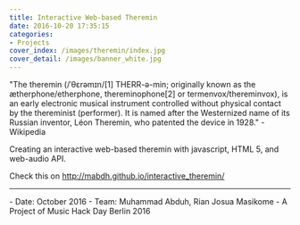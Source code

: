 ```yaml
---
title: Interactive Web-based Theremin
date: 2016-10-20 17:35:15
categories: 
- Projects
cover_index: /images/theremin/index.jpg
cover_detail: /images/banner_white.jpg
---
```

"The theremin (/ˈθɛrəmɪn/[1] THERR-ə-min; originally known as the ætherphone/etherphone, thereminophone[2] or termenvox/thereminvox), is an early electronic musical instrument controlled without physical contact by the thereminist (performer). <!-- more --> It is named after the Westernized name of its Russian inventor, Léon Theremin, who patented the device in 1928." - Wikipedia


Creating an interactive web-based theremin with javascript, HTML 5, and web-audio API.

Check this on http://mabdh.github.io/interactive_theremin/

<hr>
- Date: October 2016
- Team: Muhammad Abduh, Rian Josua Masikome
- A Project of Music Hack Day Berlin 2016
